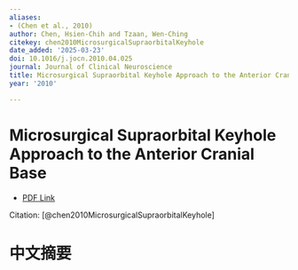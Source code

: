 ```yaml
---
aliases:
- (Chen et al., 2010)
author: Chen, Hsien-Chih and Tzaan, Wen-Ching
citekey: chen2010MicrosurgicalSupraorbitalKeyhole
date_added: '2025-03-23'
doi: 10.1016/j.jocn.2010.04.025
journal: Journal of Clinical Neuroscience
title: Microsurgical Supraorbital Keyhole Approach to the Anterior Cranial Base
year: '2010'

---
```

# Microsurgical Supraorbital Keyhole Approach to the Anterior Cranial Base
- [PDF Link](zotero://open-pdf/library/items/3F3IBH8L)

Citation: [@chen2010MicrosurgicalSupraorbitalKeyhole]

# 中文摘要
